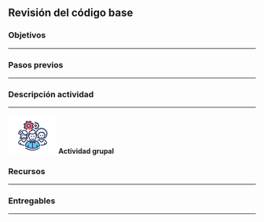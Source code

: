 ## Revisión del código base

### Objetivos
---



### Pasos previos

---


### Descripción actividad
---

#### ![](./../../../assets/images/grupo.png) Actividad grupal


### Recursos 
---

### Entregables
---


